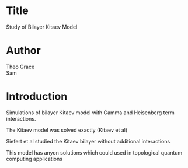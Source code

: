 # Title 
Study of Bilayer Kitaev Model

# Author
Theo Grace  
Sam

# Introduction
Simulations of bilayer Kitaev model with Gamma and Heisenberg term interactions.

The Kitaev model was solved exactly (Kitaev et al) 

Siefert et al studied the Kitaev bilayer without additional interactions

This model has anyon solutions which could used in topological quantum computing applications 
